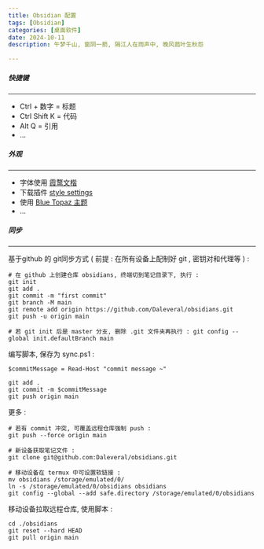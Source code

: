 ```yaml
---
title: Obsidian 配置
tags: [Obsidian]
categories: [桌面软件]
date: 2024-10-11
description: 午梦千山, 窗阴一箭, 隔江人在雨声中, 晚风菰叶生秋怨

---
```




##### 快捷键
___
-  Ctrl + 数字 = 标题
-  Ctrl Shift K = 代码
-  Alt Q = 引用
-  ...

##### 外观
___
-  字体使用 [霞鹜文楷](https://github.com/lxgw/LxgwWenKai) 
-  下载插件 [style settings](https://github.com/mgmeyers/obsidian-style-settings#obsidian-style-settings-plugin)
-  使用 [Blue Topaz 主题](https://github.com/PKM-er/Blue-Topaz_Obsidian-css?tab=readme-ov-file) 
-  ...


##### 同步
___
基于github 的 git同步方式 ( 前提 : 在所有设备上配制好 git , 密钥对和代理等 ) :

```shell
# 在 github 上创建仓库 obsidians, 终端切到笔记目录下, 执行 :
git init
git add .
git commit -m "first commit"
git branch -M main
git remote add origin https://github.com/Daleveral/obsidians.git
git push -u origin main

# 若 git init 后是 master 分支, 删除 .git 文件夹再执行 : git config --global init.defaultBranch main
```

编写脚本, 保存为 sync.ps1 :

```shell
$commitMessage = Read-Host "commit message ~"

git add .
git commit -m $commitMessage
git push origin main
```

更多 :

```shell
# 若有 commit 冲突, 可覆盖远程仓库强制 push : 
git push --force origin main

# 新设备获取笔记文件 : 
git clone git@github.com:Daleveral/obsidians.git

# 移动设备在 termux 中可设置软链接 :
mv obsidians /storage/emulated/0/
ln -s /storage/emulated/0/obsidians obsidians
git config --global --add safe.directory /storage/emulated/0/obsidians  
```

移动设备拉取远程仓库, 使用脚本 :

```shell
cd ./obsidians
git reset --hard HEAD
git pull origin main
```




